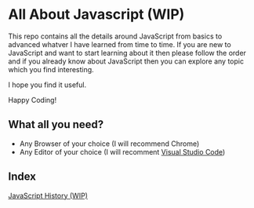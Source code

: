 
# All About Javascript (WIP)

This repo contains all the details around JavaScript from basics to advanced whatver I have learned from time to time. If you are new to JavaScript and want to start learning about it then please follow the order and if you already know about JavaScript then you can explore any topic which you find interesting.


I hope you find it useful.

Happy Coding!

## What all you need?

* Any Browser of your choice (I will recommend Chrome)
* Any Editor of your choice (I will recomment [Visual Studio Code](https://code.visualstudio.com/download))


## Index

[JavaScript History (WIP)](https://github.com/PreetiW/AllAboutJS/wiki/JavaScript-History:-JS,-ECMA,-TC39-What-Do-They-Mean%3F%3F)

  